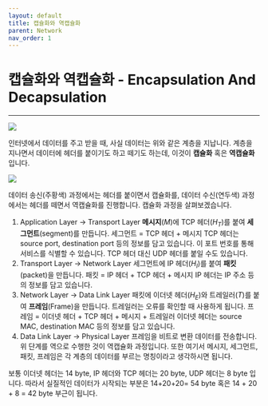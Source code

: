 ```yaml
---
layout: default
title: 캡슐화와 역캡슐화
parent: Network
nav_order: 1
---
```


# 캡슐화와 역캡슐화 - Encapsulation And Decapsulation
***


![](https://i.imgur.com/dsN4Sik.png)

인터넷에서 데이터를 주고 받을 때, 사실 데이터는 위와 같은 계층을 지납니다. 계층을 지나면서 데이터에 헤더를 붙이기도 하고 떼기도 하는데, 이것이 **캡슐화** 혹은 **역캡슐화**입니다.


![](https://i.imgur.com/VxIY6th.png)


데이터 송신(주황색) 과정에서는 헤더를 붙이면서 캡슐화를, 데이터 수신(연두색) 과정에서는 헤더를 떼면서 역캡슐화를 진행합니다.
캡슐화 과정을 살펴보겠습니다.
1. Application Layer -> Transport Layer
	**메시지**($M$)에 TCP 헤더($H_T$)를 붙여 **세그먼트**(segment)를 만듭니다.
		세그먼트 = TCP 헤더 + 메시지
	TCP 헤더는 source port, destination port 등의 정보를 담고 있습니다. 이 포트 번호를 통해 서비스를 식별할 수 있습니다.
	TCP 헤더 대신 UDP 헤더를 붙일 수도 있습니다.
2. Transport Layer -> Network Layer
	세그먼트에 IP 헤더($H_I$)를 붙여 **패킷**(packet)을 만듭니다.
		패킷 = IP 헤더 + TCP 헤더 + 메시지
	IP 헤더는 IP 주소 등의 정보를 담고 있습니다.
3. Network Layer -> Data Link Layer
	패킷에 이더넷 헤더($H_E$)와 트레일러($T$)를 붙여 **프레임**(Frame)을 만듭니다. 트레일러는 오류를 확인할 때 사용하게 됩니다.
		프레임 = 이더넷 헤더 + TCP 헤더 + 메시지 + 트레일러
	이더넷 헤더는 source MAC, destination MAC 등의 정보를 담고 있습니다. 
4. Data Link Layer -> Physical Layer
	프레임을 비트로 변환 데이터를 전송합니다.
위 단계를 역으로 수행한 것이 역캡슐화 과정입니다. 또한 여기서 메시지, 세그먼트, 패킷, 프레임은 각 계층의 데이터를 부르는 명칭이라고 생각하시면 됩니다. 

 보통 이더넷 헤더는 14 byte, IP 헤더와 TCP 헤더는 20 byte, UDP 헤더는 8 byte 입니다.
 따라서 실질적인 데이터가 시작되는 부분은 14+20+20= 54 byte 혹은 14 + 20 + 8 = 42 byte 부근이 됩니다.
